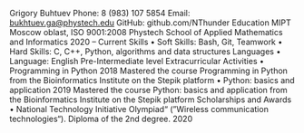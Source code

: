 Grigory Buhtuev Phone: 8 (983) 107 5854
Email: bukhtuev.ga@phystech.edu
GitHub: github.com/NThunder
Education
MIPT Moscow oblast, ISO 9001:2008
Phystech School of Applied Mathematics and Informatics 2020 – Current
Skills
• Soft Skills: Bash, Git, Teamwork
• Hard Skills: C, C++, Python, algorithms and data structures
Languages
• Language: English Pre-Intermediate level
Extracurricular Activities
• Programming in Python 2018
Mastered the course Programming in Python from the Bioinformatics Institute on the Stepik platform
• Python: basics and application 2019
Mastered the course Python: basics and application from the Bioinformatics Institute on the Stepik platform
Scholarships and Awards
• National Technology Initiative Olympiad“ (”Wireless communication technologies“). Diploma of the 2nd degree. 2020

